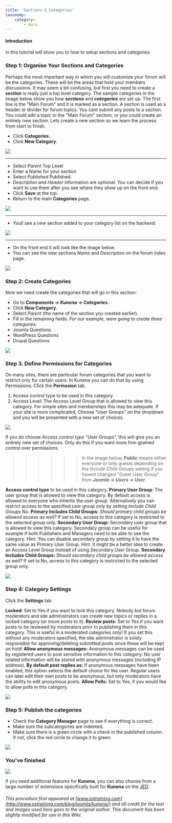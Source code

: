 ```yaml
---
title: 'Sections & Categories'
taxonomy:
    category:
        - docs
---
```


#### Introduction

In this tutorial will show you to how to setup sections and categories.


### Step 1: Organise Your Sections and Categories
Perhaps the most important way in which you will customize your forum will be the categories. These will be the areas that hold your members discussions.
It may seem a bit confusing, but first you need to create a **_section_** is really just a top level category. The sample categories in the image below show you how **_sections_** and **_categories_** are set up. The first line is the "Main Forum" and it is marked as a section.
A section is used as a header or divider for forum topics. You cant submit any posts to a section. You could add a topic to the "Main Forum" section, or you could create an entirely new section.
Lets create a new section so we learn the process from start to finish.

* Click **Categories**.
* Click **New Category**.

![](category_manager.png)

---

* Select _Parent_ Top Level
* Enter a _Name_ for your section
* Select _Published_ Published.
* _Description_ and _Header_ information are optional. You can decide if you want to use them after you see where they show up on the front end.
* Click **Save** at the top.
* Return to the main **Categories** page.
 
![](create_section.png)

---

* Youll see a new section added to your category list on the backend:

![](section_created.png)

---

* On the front end it will look like the image below.
* You can see the new sections _Name_ and _Description_ on the forum index page.
 
![](section_frontend.png)

### Step 2: Create Categories

Now we need create the categories that will go in this section:

* Go to **_Components -> Kunena -> Categories_**.
* Click **New Category**.
* Select _Parent_ (the name of the section you created earlier).
* Fill in the remaining fields.
_For our example, were going to create three categories:_
* Joomla Questions
* WordPress Questions
* Drupal Questions

![](category_joomla.png)

### Step 3. Define Permissions for Categories 

On many sites, there are particular forum categories that you want to restrict only for certain users. In Kunena you can do that by using Permissions.
Click the **Permssion** tab.
1) Access control type to be used in this category.
2) Access Level: The Access Level Group that is allowed to view this category.
For simple sites and memberships this may be adequate. If your site is more complicated, Choose "User Groups" on the dropdown and you will be presented with a new set of choices.

![](access_level.png)

If you do choose _Access control type_ "User Groups", this will give you an entirely new set of choices. Only do this if you want more fine-grained control over permissions.

>>>>>> In the image below, **Public** means either everyone or only guests depending on the _Include Child Groups_ setting if you havent changed "Guest User Group" from **_Joomla -> Users -> User_**.

**Access control type** to be used in this category.
**Primary User Group**: The user group that is allowed to view this category. By default access is allowed to everyone who inherits the user group. Alternatively you can restrict access to the specified user group only by setting _Include Child Groups_ No.
**Primary Includes Child Groups:** _Should primary child groups be allowed access as well?_ If set to No, access to this category is restricted to the selected group only.
**Secondary User Group:** Secondary user group that is allowed to view this category. Secondary group can be useful for example if both Publishers and Managers need to be able to see the category. Hint: You can disable secondary group by setting it to have the same value as Primary User Group. Hint: It might be a better idea to create an Access Level Group instead of using Secondary User Group.
**Secondary Includes Child Groups:** _Should secondary child groups be allowed access as well?_ If set to No, access to this category is restricted to the selected group only.

![](user_groups.png)

### Step 4: Category Settings

Click the **Settings** tab:

**Locked:** Set to Yes if you want to lock this category. Nobody but forum moderators and site administrators can create new topics or replies in a locked category (or move posts to it).
**Review posts:** Set to Yes if you want posts to be reviewed by moderators prior to publishing them in this category. This is useful in a moderated categories only! If you set this without any moderators specified, the site administrator is solely responsible for approving/deleting submitted posts since these will be kept on hold!
**Allow anonymous messages:**     Anonymous messages can be used by registered users to post sensitive information to this category: No user related information will be stored with anonymous messages (including IP address).
**By default post replies as:**     If anonymous messages have been enabled, this option selects the default choice for the user. Regular users can later edit their own posts to be anonymous, but only moderators have the ability to edit anonymous posts.
**Allow Polls:** Set to Yes, if you would like to allow polls in this category.

![](category_settings.png)

### Step 5: Publish the categories

* Check the **Category Manager** page to see if everything is correct.
* Make sure the subcategories are indented.
* Make sure there is a green circle with a check in the published column. If not, click the red circle to change it to green.

![](publish_categories.png)

### You've finished

![](finish_categories.png)

If you need additional features for **Kunena**, you can also choose from a large number of extensions specifically built for **Kunena** on the [JED](http://extensions.joomla.org/extensions/).

###### This procedure first appeared at [www.ostraining.com](http://www.ostraining.com/blog/joomla/kunena/) and all credit for the text and images used here goes to the original author. This document has been slightly modified for use in this Wiki.